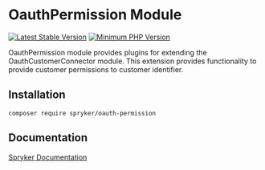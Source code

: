 # OauthPermission Module
[![Latest Stable Version](https://poser.pugx.org/spryker/oauth-permission/v/stable.svg)](https://packagist.org/packages/spryker/oauth-permission)
[![Minimum PHP Version](https://img.shields.io/badge/php-%3E%3D%208.1-8892BF.svg)](https://php.net/)

OauthPermission module provides plugins for extending the OauthCustomerConnector module.
This extension provides functionality to provide customer permissions to customer identifier.

## Installation

```
composer require spryker/oauth-permission
```

## Documentation

[Spryker Documentation](https://docs.spryker.com)
